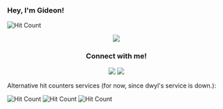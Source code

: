 ### Hey, I'm Gideon! <img src="https://cultofthepartyparrot.com/parrots/hd/opensourceparrot.gif" height="16px"/>

<!-- It appears hits are not being tracked right now. -->
![Hit Count](http://hits.dwyl.com/gideontong/gideontong.svg)

<p align="center">
    <img src="https://github-readme-stats.vercel.app/api?username=gideontong&show_icons=true&hide_border=true"/>
<p>

<h3 align="center">
    Connect with me!
</h3>

<p align="center">
    <a href="https://gideontong.com" target="_blank"><img src="https://img.icons8.com/bubbles/50/000000/domain.png"/></a>
    <a href="https://www.linkedin.com/in/gideontong" target="_blank"><img src="https://img.icons8.com/bubbles/50/000000/linkedin.png"/></a>
</p>

Alternative hit counters services (for now, since dwyl's service is down.):

![Hit Count](https://hits.seeyoufarm.com/api/count/incr/badge.svg?url=https%3A%2F%2Fgithub.com%2Fgideontong%2Fgideontong) ![Hit Count](https://visitor-badge.glitch.me/badge?page_id=gideontong.gideontong) ![Hit Count](https://visitor-badge.laobi.icu/badge?page_id=gideontong.gideontong)
